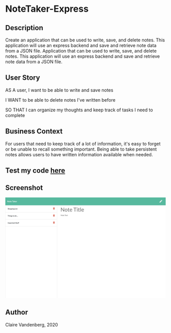 # NoteTaker-Express

## Description
Create an application that can be used to write, save, and delete notes. This application will use an express backend and save and retrieve note data from a JSON file.
Application that can be used to write, save, and delete notes. This application will use an express backend and save and retrieve note data from a JSON file.

## User Story

AS A user, I want to be able to write and save notes

I WANT to be able to delete notes I've written before

SO THAT I can organize my thoughts and keep track of tasks I need to complete

## Business Context

For users that need to keep track of a lot of information, it's easy to forget or be unable to recall something important. Being able to take persistent notes allows users to have written information available when needed.

## Test my code [here](https://guarded-mesa-87525.herokuapp.com/)

## Screenshot
![Image description](screenshot.png)

## Author 
Claire Vandenberg, 2020 
